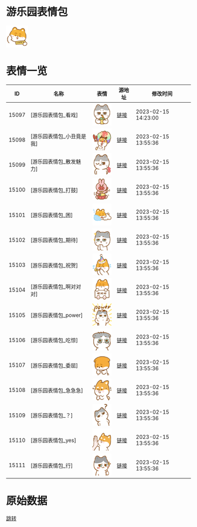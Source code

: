 # 游乐园表情包

<img src="./cover.png" height="60" alt="cover" />

# 表情一览

|ID|名称|表情|源地址|修改时间|
|----|----|----|----|----|
|15097|[游乐园表情包_看戏]|<img src="./pic/015097_%5B游乐园表情包_看戏%5D.png" height="60" alt="看戏"/>|[链接](https://i0.hdslb.com/bfs/garb/2c18664cc237eb054256c5c12a7627f59c8b3aa7.png)|2023-02-15 14:23:00|
|15098|[游乐园表情包_小丑竟是我]|<img src="./pic/015098_%5B游乐园表情包_小丑竟是我%5D.png" height="60" alt="小丑竟是我"/>|[链接](https://i0.hdslb.com/bfs/garb/bd9d3429d048b0f0dd20f2df16b8ea9daf5fcd8f.png)|2023-02-15 13:55:36|
|15099|[游乐园表情包_散发魅力]|<img src="./pic/015099_%5B游乐园表情包_散发魅力%5D.png" height="60" alt="散发魅力"/>|[链接](https://i0.hdslb.com/bfs/garb/c6244b381c813ffaa002c7bcd2af9c4429412c34.png)|2023-02-15 13:55:36|
|15100|[游乐园表情包_打鼓]|<img src="./pic/015100_%5B游乐园表情包_打鼓%5D.png" height="60" alt="打鼓"/>|[链接](https://i0.hdslb.com/bfs/garb/8ddba9c15a24173057c6678955a5eefce4aeafb8.png)|2023-02-15 13:55:36|
|15101|[游乐园表情包_困]|<img src="./pic/015101_%5B游乐园表情包_困%5D.png" height="60" alt="困"/>|[链接](https://i0.hdslb.com/bfs/garb/0dada2403ed5611a69e69058dde4fc44d88da630.png)|2023-02-15 13:55:36|
|15102|[游乐园表情包_期待]|<img src="./pic/015102_%5B游乐园表情包_期待%5D.png" height="60" alt="期待"/>|[链接](https://i0.hdslb.com/bfs/garb/951e656f85424a3db7034350866023b185276396.png)|2023-02-15 13:55:36|
|15103|[游乐园表情包_祝贺]|<img src="./pic/015103_%5B游乐园表情包_祝贺%5D.png" height="60" alt="祝贺"/>|[链接](https://i0.hdslb.com/bfs/garb/1ab0e1658fb314079527ce5d436c18c0860662ef.png)|2023-02-15 13:55:36|
|15104|[游乐园表情包_啊对对对]|<img src="./pic/015104_%5B游乐园表情包_啊对对对%5D.png" height="60" alt="啊对对对"/>|[链接](https://i0.hdslb.com/bfs/garb/412c945197c97f8d7423511a38e8cb4607d203f1.png)|2023-02-15 13:55:36|
|15105|[游乐园表情包_power]|<img src="./pic/015105_%5B游乐园表情包_power%5D.png" height="60" alt="power"/>|[链接](https://i0.hdslb.com/bfs/garb/814cad1c5de28d1cdc539b91e2c47691d2aedbbf.png)|2023-02-15 13:55:36|
|15106|[游乐园表情包_吃惊]|<img src="./pic/015106_%5B游乐园表情包_吃惊%5D.png" height="60" alt="吃惊"/>|[链接](https://i0.hdslb.com/bfs/garb/a7ae1377c9550cb19408ef6acaef50020cb40f7e.png)|2023-02-15 13:55:36|
|15107|[游乐园表情包_委屈]|<img src="./pic/015107_%5B游乐园表情包_委屈%5D.png" height="60" alt="委屈"/>|[链接](https://i0.hdslb.com/bfs/garb/5bf4a54559902b64e3c673615c40ccba2a8d25ab.png)|2023-02-15 13:55:36|
|15108|[游乐园表情包_急急急]|<img src="./pic/015108_%5B游乐园表情包_急急急%5D.png" height="60" alt="急急急"/>|[链接](https://i0.hdslb.com/bfs/garb/8afede729c25006842f55afae7c7b766f525f992.png)|2023-02-15 13:55:36|
|15109|[游乐园表情包_？]|<img src="./pic/015109_%5B游乐园表情包_？%5D.png" height="60" alt="？"/>|[链接](https://i0.hdslb.com/bfs/garb/d9da80770036aed69d60fba4a7090f61667ee4cb.png)|2023-02-15 13:55:36|
|15110|[游乐园表情包_yes]|<img src="./pic/015110_%5B游乐园表情包_yes%5D.png" height="60" alt="yes"/>|[链接](https://i0.hdslb.com/bfs/garb/e254e1a0586b3728dd84bf9777b8cc416df36b72.png)|2023-02-15 13:55:36|
|15111|[游乐园表情包_行]|<img src="./pic/015111_%5B游乐园表情包_行%5D.png" height="60" alt="行"/>|[链接](https://i0.hdslb.com/bfs/garb/e281671b3e926e2357acc94e70e2e7fa18f086d3.png)|2023-02-15 13:55:36|

# 原始数据

[跳转](./raw.json)

